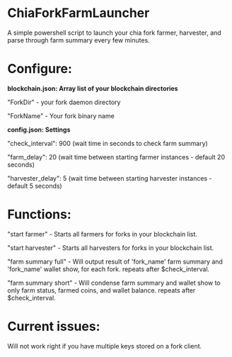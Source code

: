 # ChiaForkFarmLauncher

A simple powershell script to launch your chia fork farmer, harvester, and parse through farm summary every few minutes. 

# Configure:
**blockchain.json: Array list of your blockchain directories**

"ForkDir" - your fork daemon directory 

"ForkName" - Your fork binary name

**config.json: Settings**

"check_interval": 900 (wait time in seconds to check farm summary)

"farm_delay": 20 (wait time between starting farmer instances - default 20 seconds)

"harvester_delay": 5 (wait time between starting harvester instances - default 5 seconds)

# Functions:
"start farmer" - Starts all farmers for forks in your blockchain list.

"start harvester" - Starts all harvesters for forks in your blockchain list. 

"farm summary full" - Will output result of 'fork_name' farm summary and 'fork_name' wallet show, for each fork. repeats after $check_interval. 

"farm summary short" - Will condense farm summary and wallet show to only farm status, farmed coins, and wallet balance. repeats after $check_interval.

# Current issues: 
Will not work right if you have multiple keys stored on a fork client. 
